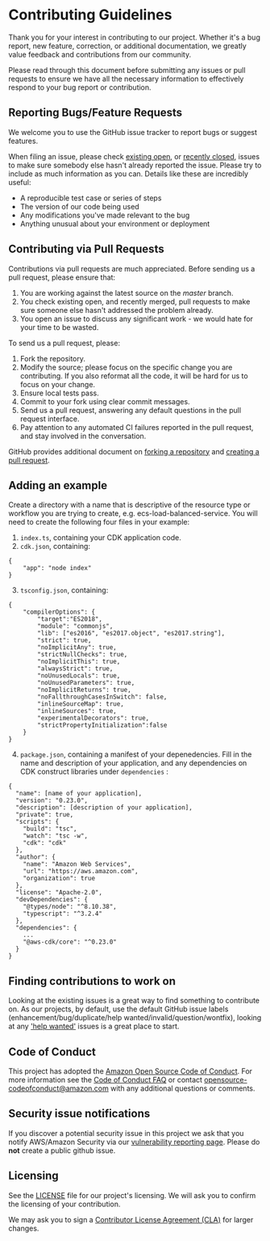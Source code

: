 # Contributing Guidelines

Thank you for your interest in contributing to our project. Whether it's a bug report, new feature, correction, or additional
documentation, we greatly value feedback and contributions from our community.

Please read through this document before submitting any issues or pull requests to ensure we have all the necessary
information to effectively respond to your bug report or contribution.


## Reporting Bugs/Feature Requests

We welcome you to use the GitHub issue tracker to report bugs or suggest features.

When filing an issue, please check [existing open](https://github.com/aws-samples/aws-cdk-examples/issues), or [recently closed](https://github.com/aws-samples/aws-cdk-examples/issues?utf8=%E2%9C%93&q=is%3Aissue%20is%3Aclosed%20), issues to make sure somebody else hasn't already
reported the issue. Please try to include as much information as you can. Details like these are incredibly useful:

* A reproducible test case or series of steps
* The version of our code being used
* Any modifications you've made relevant to the bug
* Anything unusual about your environment or deployment


## Contributing via Pull Requests
Contributions via pull requests are much appreciated. Before sending us a pull request, please ensure that:

1. You are working against the latest source on the *master* branch.
2. You check existing open, and recently merged, pull requests to make sure someone else hasn't addressed the problem already.
3. You open an issue to discuss any significant work - we would hate for your time to be wasted.

To send us a pull request, please:

1. Fork the repository.
2. Modify the source; please focus on the specific change you are contributing. If you also reformat all the code, it will be hard for us to focus on your change.
3. Ensure local tests pass.
4. Commit to your fork using clear commit messages.
5. Send us a pull request, answering any default questions in the pull request interface.
6. Pay attention to any automated CI failures reported in the pull request, and stay involved in the conversation.

GitHub provides additional document on [forking a repository](https://help.github.com/articles/fork-a-repo/) and
[creating a pull request](https://help.github.com/articles/creating-a-pull-request/).

## Adding an example

Create a directory with a name that is descriptive of the resource type or workflow you are trying to create, e.g. ecs-load-balanced-service. You will need to create the following four files in your example:
1. `index.ts`, containing your CDK application code.
2. `cdk.json`, containing:

```
{
    "app": "node index"
}
```

3. `tsconfig.json`, containing:

```
{
    "compilerOptions": {
        "target":"ES2018",
        "module": "commonjs",
        "lib": ["es2016", "es2017.object", "es2017.string"],
        "strict": true,
        "noImplicitAny": true,
        "strictNullChecks": true,
        "noImplicitThis": true,
        "alwaysStrict": true,
        "noUnusedLocals": true,
        "noUnusedParameters": true,
        "noImplicitReturns": true,
        "noFallthroughCasesInSwitch": false,
        "inlineSourceMap": true,
        "inlineSources": true,
        "experimentalDecorators": true,
        "strictPropertyInitialization":false
    }
}
```

4. `package.json`, containing a manifest of your depenedencies. Fill in the name and description of your application, and any dependencies on CDK construct libraries under `dependencies` :

```
{
  "name": [name of your application],
  "version": "0.23.0",
  "description": [description of your application],
  "private": true,
  "scripts": {
    "build": "tsc",
    "watch": "tsc -w",
    "cdk": "cdk"
  },
  "author": {
    "name": "Amazon Web Services",
    "url": "https://aws.amazon.com",
    "organization": true
  },
  "license": "Apache-2.0",
  "devDependencies": {
    "@types/node": "^8.10.38",
    "typescript": "^3.2.4"
  },
  "dependencies": {
    ...
    "@aws-cdk/core": "^0.23.0"
  }
}
```

## Finding contributions to work on
Looking at the existing issues is a great way to find something to contribute on. As our projects, by default, use the default GitHub issue labels (enhancement/bug/duplicate/help wanted/invalid/question/wontfix), looking at any ['help wanted'](https://github.com/aws-samples/aws-cdk-examples/labels/help%20wanted) issues is a great place to start.


## Code of Conduct
This project has adopted the [Amazon Open Source Code of Conduct](https://aws.github.io/code-of-conduct).
For more information see the [Code of Conduct FAQ](https://aws.github.io/code-of-conduct-faq) or contact
opensource-codeofconduct@amazon.com with any additional questions or comments.


## Security issue notifications
If you discover a potential security issue in this project we ask that you notify AWS/Amazon Security via our [vulnerability reporting page](http://aws.amazon.com/security/vulnerability-reporting/). Please do **not** create a public github issue.


## Licensing

See the [LICENSE](https://github.com/aws-samples/aws-cdk-examples/blob/master/LICENSE) file for our project's licensing. We will ask you to confirm the licensing of your contribution.

We may ask you to sign a [Contributor License Agreement (CLA)](http://en.wikipedia.org/wiki/Contributor_License_Agreement) for larger changes.
